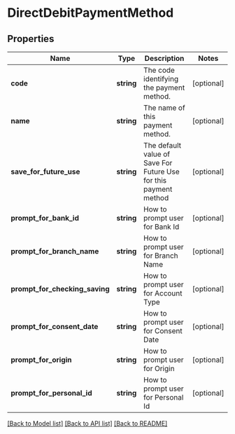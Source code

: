# DirectDebitPaymentMethod

## Properties
Name | Type | Description | Notes
------------ | ------------- | ------------- | -------------
**code** | **string** | The code identifying the payment method. | [optional] 
**name** | **string** | The name of this payment method. | [optional] 
**save_for_future_use** | **string** | The default value of Save For Future Use for this payment method | [optional] 
**prompt_for_bank_id** | **string** | How to prompt user for Bank Id | [optional] 
**prompt_for_branch_name** | **string** | How to prompt user for Branch Name | [optional] 
**prompt_for_checking_saving** | **string** | How to prompt user for Account Type | [optional] 
**prompt_for_consent_date** | **string** | How to prompt user for Consent Date | [optional] 
**prompt_for_origin** | **string** | How to prompt user for Origin | [optional] 
**prompt_for_personal_id** | **string** | How to prompt user for Personal Id | [optional] 

[[Back to Model list]](../README.md#documentation-for-models) [[Back to API list]](../README.md#documentation-for-api-endpoints) [[Back to README]](../README.md)



